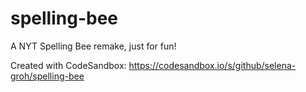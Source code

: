 # spelling-bee
A NYT Spelling Bee remake, just for fun!

Created with CodeSandbox: https://codesandbox.io/s/github/selena-groh/spelling-bee

